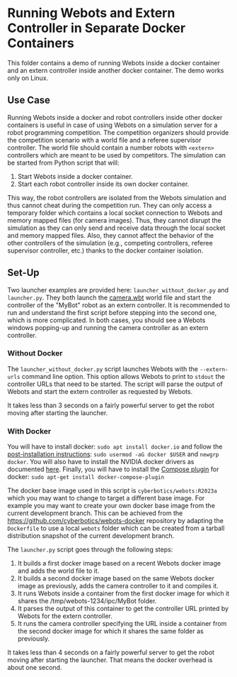 # Running Webots and Extern Controller in Separate Docker Containers

This folder contains a demo of running Webots inside a docker container and an extern controller inside another docker container.
The demo works only on Linux.

## Use Case

Running Webots inside a docker and robot controllers inside other docker containers is useful in case of using Webots on a simulation server for a robot programming competition.
The competition organizers should provide the competition scenario with a world file and a referee supervisor controller.
The world file should contain a number robots with `<extern>` controllers which are meant to be used by competitors.
The simulation can be started from Python script that will:

1. Start Webots inside a docker container.
2. Start each robot controller inside its own docker container.

This way, the robot controllers are isolated from the Webots simulation and thus cannot cheat during the competition run.
They can only access a temporary folder which contains a local socket connection to Webots and memory mapped files (for camera images).
Thus, they cannot disrupt the simulation as they can only send and receive data through the local socket and memory mapped files.
Also, they cannot affect the behavior of the other controllers of the simulation (e.g., competing controllers, referee supervisor controller, etc.) thanks to the docker container isolation.

## Set-Up

Two launcher examples are provided here: `launcher_without_docker.py` and `launcher.py`.
They both launch the [camera.wbt](simulation/worlds/camera.wbt) world file and start the controller of the "MyBot" robot as an extern controller.
It is recommended to run and understand the first script before stepping into the second one, which is more complicated.
In both cases, you should see a Webots windows popping-up and running the camera controller as an extern controller.

### Without Docker

The `launcher_without_docker.py` script launches Webots with the `--extern-urls` command line option.
This option allows Webots to print to `stdout` the controller URLs that need to be started.
The script will parse the output of Webots and start the extern controller as requested by Webots.

It takes less than 3 seconds on a fairly powerful server to get the robot moving after starting the launcher.

### With Docker

You will have to install docker: `sudo apt install docker.io` and follow the [post-installation instructions](https://docs.docker.com/engine/install/linux-postinstall/): `sudo usermod -aG docker $USER` and `newgrp docker`.
You will also have to install the NVIDIA docker drivers as documented [here](https://docs.nvidia.com/datacenter/cloud-native/container-toolkit/install-guide.html).
Finally, you will have to install the [Compose plugin](https://docs.docker.com/compose/install/linux/) for docker: `sudo apt-get install docker-compose-plugin`

The docker base image used in this script is `cyberbotics/webots:R2023a` which you may want to change to target a different base image.
For example you may want to create your own docker base image from the current development branch.
This can be achieved from the https://github.com/cyberbotics/webots-docker repository by adapting the `Dockerfile` to use a local `webots` folder which can be created from a tarball distribution snapshot of the current development branch.

The `launcher.py` script goes through the following steps:

1. It builds a first docker image based on a recent Webots docker image and adds the world file to it.
2. It builds a second docker image based on the same Webots docker image as previously, adds the camera controller to it and compiles it.
3. It runs Webots inside a container from the first docker image for which it shares the /tmp/webots-1234/ipc/MyBot folder.
4. It parses the output of this container to get the controller URL printed by Webots for the extern controller.
5. It runs the camera controller specifying the URL inside a container from the second docker image for which it shares the same folder as previously.

It takes less than 4 seconds on a fairly powerful server to get the robot moving after starting the launcher.
That means the docker overhead is about one second.
